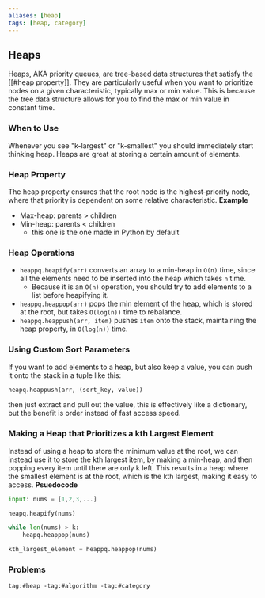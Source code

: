 ```yaml
---
aliases: [heap]
tags: [heap, category]
---
```

## Heaps
Heaps, AKA priority queues, are tree-based data structures that satisfy the [[#heap property]]. They are particularly useful when you want to prioritize nodes on a given characteristic, typically max or min value. This is because the tree data structure allows for you to find the max or min value in constant time. 

### When to Use
Whenever you see "k-largest" or "k-smallest" you should immediately start thinking heap. Heaps are great at storing a certain amount of elements.

### Heap Property
The heap property ensures that the root node is the highest-priority node, where that priority is dependent on some relative characteristic.
**Example**
- Max-heap: parents > children
- Min-heap: parents < children
	- this one is the one made in Python by default

### Heap Operations
- `heappq.heapify(arr)` converts an array to a min-heap in `O(n)` time, since all the elements need to be inserted into the heap which takes `n` time.
	- Because it is an `O(n)` operation, you should try to add elements to a list before heapifying it.
- `heappq.heappop(arr)` pops the min element of the heap, which is stored at the root, but takes `O(log(n))` time to rebalance.
- `heappq.heappush(arr, item)` pushes `item` onto the stack, maintaining the heap property, in `O(log(n))` time. 

### Using Custom Sort Parameters
If you want to add elements to a heap, but also keep a value, you can push it onto the stack in a tuple like this:
```python
heapq.heappush(arr, (sort_key, value))
```
then just extract and pull out the value, this is effectively like a dictionary, but the benefit is order instead of fast access speed.

### Making a Heap that Prioritizes a kth Largest Element
Instead of using a heap to store the minimum value at the root, we can instead use it to store the kth largest item, by making a min-heap, and then popping every item until there are only k left. This results in a heap where the smallest element is at the root, which is the kth largest, making it easy to access. 
**Psuedocode**
```python
input: nums = [1,2,3,...]

heapq.heapify(nums)

while len(nums) > k:
	heapq.heappop(nums)

kth_largest_element = heappq.heappop(nums)
```


### Problems
```query
tag:#heap -tag:#algorithm -tag:#category
```
